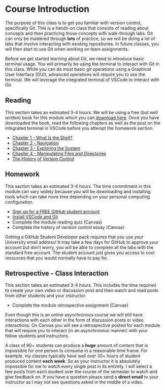 # Course Introduction

The purpose of this class is to get you familiar with version control,
specifically Git. This is a hands-on class that consists of reading
about concepts and then practicing those concepts with walk-through
labs. Git can only be mastered through **lots** of practice, so we will be
doing a lot of labs that involve interacting with existing repositories.
In future classes, you will then start to use Git when working on team
assignments.

Before we get started learning about Git, we need to introduce basic
terminal usage. You will primarily be using the terminal to interact
with Git in this class. While you can do most basic git operations using
a Graphical User Interface (GUI), advanced operations will require you to
use the terminal. We will leverage the integrated terminal of VSCode to
interact with Git.

## Reading

This section takes an estimated 3-4 hours. We will be using a free (but well written) book for this module which
you can [download here](https://drive.google.com/file/d/1nJ0XC0H7eI5I_g9WCqY9v-LlBMREaRBe/view?usp=share_link).
Once you have downloaded the book, read the following chapters as well as
the post on the integrated terminal in VSCode before you attempt the
homework section.

- [Chapter 1 - What Is the Shell?](https://drive.google.com/file/d/1nJ0XC0H7eI5I_g9WCqY9v-LlBMREaRBe/view)
- [Chapter 2 - Navigation](https://drive.google.com/file/d/1nJ0XC0H7eI5I_g9WCqY9v-LlBMREaRBe/view)
- [Chapter 3 - Exploring the System](https://drive.google.com/file/d/1nJ0XC0H7eI5I_g9WCqY9v-LlBMREaRBe/view)
- [Chapter 4 - Manipulating Files and Directories](https://drive.google.com/file/d/1nJ0XC0H7eI5I_g9WCqY9v-LlBMREaRBe/view)
- [The History of Version Control](https://drive.google.com/file/d/12A_7HZiZXWAOQ6r3BsGqiiH25CA_WzIi/view?usp=share_link)

## Homework

This section takes an estimated 3-4 hours. The time commitment in this
module can vary widely because you will be downloading and installing
tools which can take more time depending on your personal computing
configuration.

- [Sign up for a FREE GitHub student account](https://education.github.com/pack)
- [Install VSCode and Git](https://shanepanter.com/teaching/vscode-tips-and-tricks.html)
- Complete the module reading quiz (Canvas)
- Complete the history of version control essay (Canvas)

Getting a GitHub Student Developer pack requires that you use your
University email address! It may take a few days for GitHub to approve
your account but don’t worry, you will be able to complete all the labs
with the standard free account. The student account just gives you
access to cool resources that you would normally have to pay for.

## Retrospective - Class Interaction

This section takes an estimated 3-4 hours. This includes the time
required to create your own video or discussion post and then watch and
read posts from other students and your instructor.

- Complete the module retrospective assignment (Canvas)

Even though this is an online asynchronous course we will still have
interactions with each other in the form of discussion posts or video
interactions. On Canvas you will see a retrospective posted for each
module that will require you to interact (in an asynchronous manner)
with your fellow students and instructors.

A class of 90+ students can produce a **huge** amount of content that is
impossible for one person to consume in a reasonable time frame. For
example, my classes typically have well over 30+ hours of student
produced content **each week**. So as your instructor it is absolutely
impossible for me to watch every single post in its entirety. I will
select a few posts from each student over the course of the semester to
watch and give feedback on. If you have a question please send a
**direct email** to your instructor as I may not see questions asked in
the middle of a video.

